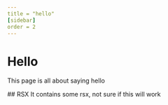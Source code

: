 ```yaml
---
title = "hello"
[sidebar]
order = 2
---
```


# Hello

This page is all about saying hello


<MyComponent val={2+2}>
	## RSX
	It contains some rsx, not sure if this will work
</MyComponent>